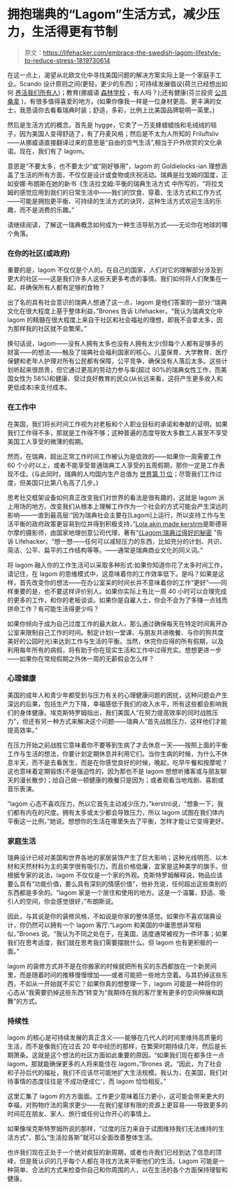 # 拥抱瑞典的“Lagom”生活方式，减少压力，生活得更有节制

> 原文：<https://lifehacker.com/embrace-the-swedish-lagom-lifestyle-to-reduce-stress-1819730614>

在这一点上，渴望从北欧文化中寻找美国问题的解决方案实际上是一个家庭手工业。Scando 设计原则之间(更轻，更少的东西)；可持续发展倡议(荷兰已经想出如何 [养活我们所有人](https://www.nationalgeographic.com/magazine/2017/09/holland-agriculture-sustainable-farming/))；教育(挪威语 [森林学校](https://www.mnn.com/lifestyle/responsible-living/blogs/why-finlands-forest-schools-are-great-kids) ，有人吗？);还有健康(芬兰投资 [公共桑拿](https://www.youtube.com/watch?v=lTQHXT10d4Y) )，有很多值得喜爱的地方。(如果你像我一样是一位身材更高、更丰满的女士，我恳请你去看看瑞典时装；舒适，多彩，比例上比美国品牌聪明一英里。)



然后是生活方式的概念。首先是 hygge，它卖了一万支蜂蜡蜡烛和毛绒绒的毯子，因为美国人变得舒适了，有了丹麦风格；然后是不太为人所知的 Friluftsliv——从挪威语直接翻译过来的意思是“自由的空气生活”,相当于户外欣赏的文化承诺。现在，我们有了 lagom。

意思是“不要太多，也不要太少”或“刚好够用”，lagom 的 Goldielocks-ian 理想涵盖了生活的所有方面，不仅仅是设计或食物或庆祝活动。瑞典是拉戈姆的国度，正如安娜·布朗斯在她的新书《生活拉戈姆:平衡的瑞典生活方式 中所写的，“将拉戈姆的感觉应用到我们的日常生活中——我们的饮食、穿着、生活方式和工作方式——可能是拥抱更平衡、可持续的生活方式的诀窍，这种生活方式欢迎生活的乐趣，而不是消费的乐趣。”

请继续阅读，了解这一瑞典概念如何成为一种生活导航方式——无论你在地球的哪个角落。

### 在你的社区(或政府)

重要的是，lagom 不仅仅是个人的。在自己的国家，人们对它的理解部分涉及到更大的社区——这是我们许多人这些天更多考虑的事情。我们如何将人们聚集在一起，并确保所有人都有足够的食物？

出了名的具有社会意识的瑞典人想通了这一点，lagom 是他们答案的一部分:“瑞典文化在很大程度上基于整体利益，”Brones 告诉 Lifehacker。“我认为瑞典文化中 lagom 的精髓在很大程度上来自于社区和社会福祉的理想，即我不会拿太多，因为那样我的社区就不会繁荣。”

换句话说，lagom——没有人拥有太多也没有人拥有太少(但每个人都有足够多的财富——的想法——触及了瑞典社会福利国家的核心。儿童保育、大学教育、医疗保健和老年人护理对所有公民都有保障，公平竞争，确保没有人落后太多。这些计划听起来很昂贵，但它通过更高的劳动力参与率(超过 80%的瑞典女性工作，而美国女性为 58%)和健康、受过良好教育的民众(从长远来看，这将产生更多收入和更低成本)来支付成本。

### 在工作中

在美国，我们将长时间工作视为对老板和个人职业目标的承诺和奉献的证明。如果我们工作得不多，那就是工作得不够；这种普遍的态度导致大多数工人甚至不享受美国工人享受的微薄的假期。

然而，在瑞典，超出正常工作时间工作被认为是低效的——如果你一周需要工作 60 个小时以上，或者不能享受普通瑞典工人享受的五周假期，那你一定是工作表现不佳。(与此同时，瑞典的人均国内生产总值为 [世界第 11 位](http://statisticstimes.com/economy/projected-world-gdp-capita-ranking.php)；尽管我们工作过度，但美国只比第八名高了几步。)

思考社交框架设备如何真正改变我们对世界的看法是很有趣的，这就是 lagom 派上用场的地方。改变我们从根本上理解工作作为一个社会的方式可能会产生深远的影响——一直到最高层:“因为瑞典社会主要在[Lagom]上运行，所以支持工作与生活平衡的政府政策更容易到位并得到积极支持，”[Lola akin made kerstrm](https://www.lolaakinmade.com/)是斯德哥尔摩的摄影师，由国家地理创意公司代理，著有“[《Lagom:瑞典过得好的秘密](https://www.amazon.com/gp/offer-listing/147224933X?asc_campaign=InlineText&asc_refurl=https://lifehacker.com/embrace-the-swedish-lagom-lifestyle-to-reduce-stress-1819730614&asc_source=&tag=kinjalifehackerlink-20) ”告诉 Lifehacker。“想一想——任何可以减轻压力的东西，比如充分的计划、共识、简洁、公平、扁平的工作结构等等。——通常是瑞典商业文化的同义词。”

将 lagom 融入你的工作生活可以采取多种形式:如果你知道你花了太多时间工作，请记住，在 lagom 的思维模式中，这意味着你的工作效率低下。是吗？如果是这样，首先改变你的想法——在办公室呆的时间长并不意味着你的工作“更好”——同样重要的是，也不要这样评价别人。如果你实际上有比一周 40 小时可以合理完成的更多的工作，和你的老板谈谈。如果你是自雇人士，你会不会为了多赚一点钱而拼命工作？有可能生活得更少吗？

如果你倾向于成为自己过度工作的最大敌人，那么通过确保每天在特定时间离开办公室来限制自己工作的时间。制定计划(一堂课、与朋友共进晚餐、与你的狗共度美好的公园时光)来达到工作与生活的平衡。当然，休完你应得的所有假期，以及利用每年所有的病假，将有助于你在现实生活和工作中过得充实。想想更进一步——如果你在常规假期之外休一周的无薪假会怎么样？

### 心理健康

美国的成年人和青少年都受到与压力有关的心理健康问题的困扰，这种问题会产生深远的后果，包括生产力下降，幸福感低于我们的收入水平，所有这些都会影响我们的身体健康。埃克斯特罗姆指出，我们美国人“在努力提高效率的同时战胜压力”，但还有另一种方式来解决这个问题——瑞典人“首先战胜压力，这样他们才能提高效率。”

在压力开始之前战胜它意味着你不要等到生病了才去休息一天——按照上面的平衡工作与生活的想法，你要计划定期休息并利用它们。当你生病的时候，为什么不休息半天，而不是去看医生，而是在你感觉良好的时候，晚起，吃早午餐和按摩呢？这也意味着定期锻炼(不是强迫性的，因为那也不是 lagom 想想听播客或与朋友聊天的漫长散步)；给自己做一顿健康的晚餐只是因为；或者观看当地戏剧、喜剧或音乐表演。

“lagom 心态不喜欢压力，所以它首先主动减少压力，”kerströ说，“想象一下，我们都有内在的尺度。拥有太多或太少都会导致压力，所以 lagom 试图在我们体内平衡这一比例，”她说。想想你的生活在哪里失去了平衡，怎样才能让它变得更好。

### 家庭生活

瑞典设计已经对美国和世界各地的家居装饰产生了巨大影响；这种光线明亮、以木材和天然材料为主的美学很有吸引力，而且价格低廉，宜家是这种美学的旗手。但根据专家的说法，lagom 不仅仅是一个家的外观。克斯特罗姆解释说，物品应该要么具有“功能价值，要么具有深刻的情感价值”，他补充说，任何超出这些类别的东西都是多余的。“lagom 家是一个居住和使用的地方。这是一个温馨、舒适、吸引人的空间，你会感觉很好，”布朗斯说。

因此，与其说是你的装修风格，不如说是你家的整体感觉。如果你不喜欢瑞典设计，你仍然可以拥有一个 lagom 客厅:“Lagom 和美国的中庸思想非常相似，”Brones 说。“我认为不同之处在于，在美国，适度通常被视为一件坏事；如果我们在思考适度，我们就在思考我们需要摆脱什么。但 lagom 也有更积极的一面。”

lagom 的装修方式并不是在你搬家的时候就把所有买的东西都放在一个新房间里，而是随着时间的推移慢慢增加——或者可能把一些地方空着。与其扔掉这些东西，不如从一开始就不买它？如果你真的想整理一下，lagom 可能是一种将你的心态从“我需要扔掉这些东西”转变为“我期待在我的客厅里有更多的空间伸展和跳舞”的方式。

### 持续性

lagom 的核心是可持续发展的真正含义——能够在几代人的时间里维持高质量的生活，而不是像我们在过去 20 年中经历的那样，在繁荣时期持续几年，然后是长期萧条。这就是这个想法的社区方面如此重要的原因。“如果我们现在都多住一点 lagom，那就能确保更多的人将来能住在 lagom，”Brones 说。“因此，为了社会和子孙后代的福祉，我们不应该尽可能地扩大生活规模。我认为，在美国，我们对待事情的态度往往是‘不成功便成仁’，而 lagom 恰恰相反。”

这里汇集了 lagom 的方方面面。工作更少意味着压力更小，这可能会带来更大的幸福，对购物疗法的需求更少——在我们星球有限的资源上更容易——导致更多的时间花在朋友、家人、旅行或任何让你开心的事情上。

如果像埃克斯特罗姆所说的那样，“过度的压力来自于试图维持我们无法维持的生活方式”，那么“生活拉各斯”就可以全面改善整体生活。

也许我们现在正处于一个绝对疯狂的新周期，或者也许我们已经到达了信息的顶峰，但是我认识的几乎每个人都在寻找方法来平衡他们的生活。Lagom 可能是一种简单、合法的方式来检查你自己和你周围的人，以在生活的各个方面保持理智和健康。